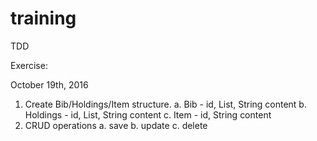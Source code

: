 # training
TDD


Exercise:

October 19th, 2016

1. Create Bib/Holdings/Item structure.
    a. Bib - id, List<Holdings>, String content
    b. Holdings - id, List<Item>, String content
    c. Item - id, String content
2. CRUD operations
    a. save
    b. update
    c. delete
